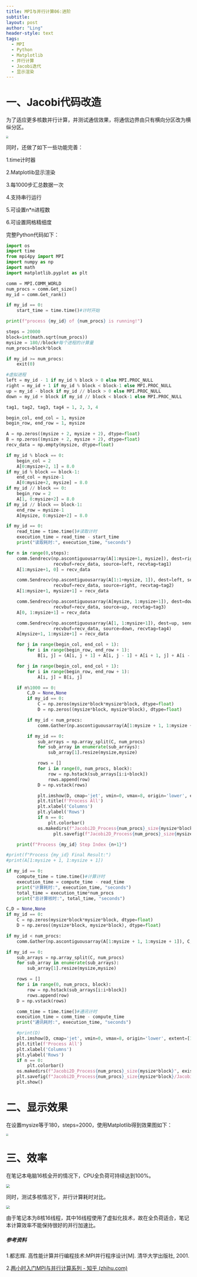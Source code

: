 ```yaml
---
title: MPI与并行计算06:进阶
subtitle: 
layout: post
author: "Ling"
header-style: text
tags:
  - MPI
  - Python
  - Matplotlib
  - 并行计算
  - Jacobi迭代
  - 显示渲染
---
```


# 一、Jacobi代码改造

为了适应更多核数并行计算，并测试通信效果，将通信边界由只有横向分区改为横纵分区。

<img src="https://github.com/VistaLing/VistaLing.github.io/blob/master/img/2023/07/2023-07-30-003.png?raw=true" style="zoom: 40%;" />

同时，还做了如下一些功能完善：

1.time计时器

2.Matplotlib显示渲染

3.每1000步汇总数据一次

4.支持串行运行

5.可设置n*n进程数

6.可设置网格精细度

完整Python代码如下：

```python
import os
import time
from mpi4py import MPI
import numpy as np
import math
import matplotlib.pyplot as plt

comm = MPI.COMM_WORLD
num_procs = comm.Get_size()
my_id = comm.Get_rank()

if my_id == 0:
    start_time = time.time()#计时开始   

print(f"process {my_id} of {num_procs} is running!")

steps = 20000
block=int(math.sqrt(num_procs))
mysize = 180//block#每个进程的计算量
num_procs=block*block

if my_id >= num_procs:
    exit(0)

#虚拟进程
left = my_id - 1 if my_id % block > 0 else MPI.PROC_NULL
right = my_id + 1 if my_id % block < block-1 else MPI.PROC_NULL
up = my_id - block if my_id // block > 0 else MPI.PROC_NULL
down = my_id + block if my_id // block < block-1 else MPI.PROC_NULL

tag1, tag2, tag3, tag4 = 1, 2, 3, 4

begin_col, end_col = 1, mysize
begin_row, end_row = 1, mysize

A = np.zeros((mysize + 2, mysize + 2), dtype=float)
B = np.zeros((mysize + 2, mysize + 2), dtype=float)
recv_data = np.empty(mysize, dtype=float)

if my_id % block == 0:
    begin_col = 2
    A[0:mysize+2, 1] = 8.0
if my_id % block == block-1:
    end_col = mysize-1
    A[0:mysize+2, mysize] = 8.0
if my_id // block == 0:
    begin_row = 2
    A[1, 0:mysize+2] = 8.0
if my_id // block == block-1:
    end_row = mysize-1
    A[mysize, 0:mysize+2] = 8.0

if my_id == 0:
    read_time = time.time()#读取计时
    execution_time = read_time - start_time
    print("读取耗时:", execution_time, "seconds")

for n in range(0,steps):
    comm.Sendrecv(np.ascontiguousarray(A[1:mysize+1, mysize]), dest=right, sendtag=tag1,
                  recvbuf=recv_data, source=left, recvtag=tag1)
    A[1:mysize+1, 0] = recv_data

    comm.Sendrecv(np.ascontiguousarray(A[1:1+mysize, 1]), dest=left, sendtag=tag2,
                  recvbuf=recv_data, source=right, recvtag=tag2)
    A[1:mysize+1, mysize+1] = recv_data

    comm.Sendrecv(np.ascontiguousarray(A[mysize, 1:mysize+1]), dest=down, sendtag=tag3,
                  recvbuf=recv_data, source=up, recvtag=tag3)
    A[0, 1:mysize+1] = recv_data

    comm.Sendrecv(np.ascontiguousarray(A[1, 1:mysize+1]), dest=up, sendtag=tag4,
                  recvbuf=recv_data, source=down, recvtag=tag4)
    A[mysize+1, 1:mysize+1] = recv_data

    for j in range(begin_col, end_col + 1):
        for i in range(begin_row, end_row + 1):
            B[i, j] = (A[i, j + 1] + A[i, j - 1] + A[i + 1, j] + A[i - 1, j]) * 0.25

    for j in range(begin_col, end_col + 1):
        for i in range(begin_row, end_row + 1):
            A[i, j] = B[i, j]

    if n%1000 == 0:
        C,D = None,None
        if my_id == 0:
            C = np.zeros(mysize*block*mysize*block, dtype=float)
            D = np.zeros((mysize*block, mysize*block), dtype=float)

        if my_id < num_procs:
            comm.Gather(np.ascontiguousarray(A[1:mysize + 1, 1:mysize + 1]), C, root=0)

        if my_id == 0:
            sub_arrays = np.array_split(C, num_procs)
            for sub_array in enumerate(sub_arrays):
                sub_array[1].resize(mysize,mysize)

            rows = []
            for i in range(0, num_procs, block):
                row = np.hstack(sub_arrays[i:i+block])
                rows.append(row)
            D = np.vstack(rows)

            plt.imshow(D, cmap='jet', vmin=0, vmax=8, origin='lower', extent=[1, mysize*block, 1, mysize*block])
            plt.title(f'Process All')
            plt.xlabel('Columns')
            plt.ylabel('Rows')
            if n == 0:
                plt.colorbar()
            os.makedirs(f"Jacobi2D_Process{num_procs}_size{mysize*block}", exist_ok=True)
                  plt.savefig(f"Jacobi2D_Process{num_procs}_size{mysize*block}/Jacobi2D{num_procs}_Process{num_procs}_size{mysize*block}_{n}_.png", dpi=300)

    print(f"Process {my_id} Step Index {n+1}")

#print(f"Process {my_id} Final Result:")
#print(A[1:mysize + 1, 1:mysize + 1])

if my_id == 0:
    compute_time = time.time()#计算计时
    execution_time = compute_time - read_time
    print("计算耗时:", execution_time, "seconds")
    total_time = execution_time*num_procs
    print("总计算核时:", total_time, "seconds")

C,D = None,None
if my_id == 0:
    C = np.zeros(mysize*block*mysize*block, dtype=float)
    D = np.zeros((mysize*block, mysize*block), dtype=float)

if my_id < num_procs:
    comm.Gather(np.ascontiguousarray(A[1:mysize + 1, 1:mysize + 1]), C, root=0)

if my_id == 0:
    sub_arrays = np.array_split(C, num_procs)
    for sub_array in enumerate(sub_arrays):
        sub_array[1].resize(mysize,mysize)

    rows = []
    for i in range(0, num_procs, block):
        row = np.hstack(sub_arrays[i:i+block])
        rows.append(row)
    D = np.vstack(rows)

    comm_time = time.time()#通讯计时
    execution_time = comm_time - compute_time
    print("通讯耗时:", execution_time, "seconds")

    #print(D)
    plt.imshow(D, cmap='jet', vmin=0, vmax=8, origin='lower', extent=[1, mysize*block, 1, mysize*block])
    plt.title(f'Process All')
    plt.xlabel('Columns')
    plt.ylabel('Rows')
    if n == 0:
        plt.colorbar()
    os.makedirs(f"Jacobi2D_Process{num_procs}_size{mysize*block}", exist_ok=True)
    plt.savefig(f"Jacobi2D_Process{num_procs}_size{mysize*block}/Jacobi2D{num_procs}_Process{num_procs}_size{mysize*block}_{steps}_{total_time}.png", dpi=300)
    plt.show()
```

# 二、显示效果

在设置mysize等于180，steps=2000，使用Matplotlib得到效果图如下：

<img src="https://github.com/VistaLing/VistaLing.github.io/blob/master/img/2023/07/2023-07-30-006.png?raw=true" style="zoom: 40%;" />

# 三、效率

在笔记本电脑16核全开的情况下，CPU全负荷可持续达到100%。

<img src="https://github.com/VistaLing/VistaLing.github.io/blob/master/img/2023/07/2023-07-30-005.png?raw=true" style="zoom: 60%;" />

同时，测试多核情况下，并行计算耗时对比。

<img src="https://github.com/VistaLing/VistaLing.github.io/blob/master/img/2023/07/2023-07-30-004.png?raw=true" style="zoom: 60%;" />

由于笔记本为8核16线程，其中16线程使用了虚拟化技术，故在全负荷适合，笔记本计算效率不能保持很好的并行加速比。

##### 参考资料

1.都志辉. 高性能计算并行编程技术:MPI并行程序设计[M]. 清华大学出版社, 2001.

2.[两小时入门MPI与并行计算系列 - 知乎 (zhihu.com)](https://zhuanlan.zhihu.com/p/355652501)